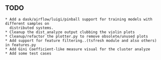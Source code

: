 ## TODO
	* Add a dask/airflow/luigi/pinball support for training models with different samples on
	  distributed systems.
	* Cleanup the dist_analyze output clubbing the violin plots
	* Cleanup/refactor the plotter.py to remove obsolete/unused plots
	* Add support for feature filtering..(tsfresh module and also others) in features.py
	* Add Gini Coefficient-like measure visual for the cluster analyze
	* Add some test cases

